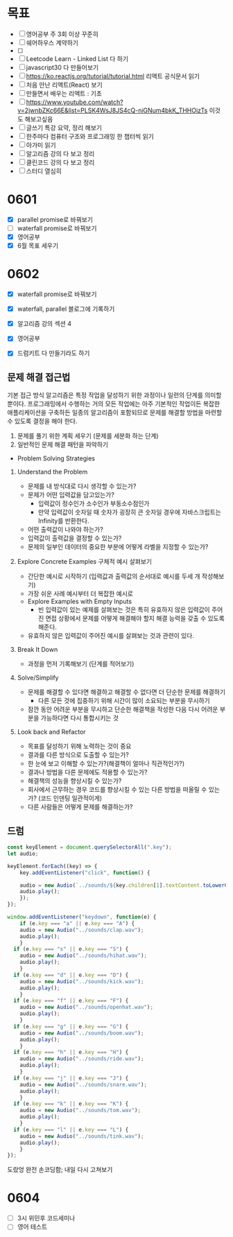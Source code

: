 # 목표
- [ ] 영어공부 주 3회 이상 꾸준히
- [ ] 쉐어하우스 계약하기
- [ ] 
- [ ]	Leetcode Learn - Linked List 다 하기
- [ ] javascript30 다 만들어보기
- [ ] <https://ko.reactjs.org/tutorial/tutorial.html> 리액트 공식문서 읽기
- [ ] 처음 만난 리액트(React) 보기
- [ ] 만들면서 배우는 리액트 : 기초
- [ ] <https://www.youtube.com/watch?v=2jwnbZKc66E&list=PLSK4WsJ8JS4cQ-niGNum4bkK_THHOizTs> 이것도 해보고싶음
- [ ] 글쓰기 특강 요약, 정리 해보기
- [ ] 한주마다 컴퓨터 구조와 프로그래밍 한 챕터씩 읽기
- [ ] 아가미 읽기
- [ ] 알고리즘 강의 다 보고 정리
- [ ] 클린코드 강의 다 보고 정리
- [ ] 스터디 열심히

# 0601
- [X] parallel promise로 바꿔보기
- [ ] waterfall promise로 바꿔보기
- [X] 영어공부
- [X] 6월 목표 세우기

# 0602
- [X] waterfall promise로 바꿔보기
- [X] waterfall, parallel 블로그에 기록하기
- [X] 알고리즘 강의 섹션 4
- [X] 영어공부
- [X] 드럼키트 다 만들기라도 하기


## 문제 해결 접근법
기본 접근 방식
알고리즘은 특정 작업을 달성하기 위한 과정이나 일련의 단계를 의미할뿐이다.
프로그래밍에서 수행하는 거의 모든 작업에는 아주 기본적인 작업이든 복잡한 애플리케이션을 구축하든 일종의 알고리즘이 포함되므로 문제를 해결할 방법을 마련할 수 있도록 결정을 해야 한다.


1. 문제를 풀기 위한 계획 세우기 (문제를 세분화 하는 단계)
2. 일반적인 문제 해결 패턴을 파악하기

- Problem Solving Strategies
1. Understand the Problem
	- 문제를 내 방식대로 다시 생각할 수 있는가?
	- 문제가 어떤 입력값을 담고있는가?
		- 입력값이 정수인가 소수인가 부동소수점인가
		- 만약 입력값이 숫자일 때 숫자가 굉장히 큰 숫자일 경우에 자바스크립트는 Infinity를 반환한다.
	- 어떤 출력값이 나와야 하는가?
	- 입력값이 출력값을 결정할 수 있는가?
	- 문제의 일부인 데이터의 중요한 부분에 어떻게 라벨을 지정할 수 있는가?

2. Explore Concrete Examples 구체적 예시 살펴보기
	- 간단한 예시로 시작하기 (입력값과 출력값의 순서대로 예시를 두세 개 작성해보기)
	- 가장 쉬운 사례 예시부터 더 복잡한 예시로
	- Explore Examples with Empty Inputs
		- 빈 입력값이 있는 예제를 살펴보는 것은 특히 유효하지 않은 입력값이 주어진 면접 상황에서 문제를 어떻게 해결해야 할지 해결 능력을 갖출 수 있도록 해준다.
	- 유효하지 않은 입력값이 주어진 예시를 살펴보는 것과 관련이 있다.
3. Break It Down
	- 과정을 먼저 기록해보기 (단계를 적어보기)
4. Solve/Simplify
	- 문제를 해결할 수 있다면 해결하고 해결할 수 없다면 더 단순한 문제를 해결하기
		- 다른 모든 것에 집중하기 위해 시간이 많이 소요되는 부분을 무시하기
	- 잠깐 동안 어려운 부분을 무시하고 단순한 해결책을 작성한 다음 다시 어려운 부분을 가능하다면 다시 통합시키는 것
5. Look back and Refactor
	- 목표를 달성하기 위해 노력하는 것이 중요
	- 결과를 다른 방식으로 도출할 수 있는가?
	- 한 눈에 보고 이해할 수 있는가?(해결책이 얼마나 직관적인가?)
	- 결과나 방법을 다른 문제에도 적용할 수 있는가?
	- 해결책의 성능을 향상시킬 수 있는가?
	- 회사에서 근무하는 경우 코드를 향상시킬 수 있는 다른 방법을 떠올릴 수 있는가? (코드 인덴팅 일관적이게)
	- 다른 사람들은 어떻게 문제를 해결하는가?

## 드럼
```js
const keyElement = document.querySelectorAll(".key");
let audio;

keyElement.forEach((key) => {
	key.addEventListener("click", function() {

    audio = new Audio(`../sounds/${key.children[1].textContent.toLowerCase()}.wav`);
    audio.play();
	});
});

window.addEventListener("keydown", function(e) {
	if (e.key === "a" || e.key === "A") {
    audio = new Audio("../sounds/clap.wav");
    audio.play();
	}
  if (e.key === "s" || e.key === "S") {
    audio = new Audio("../sounds/hihat.wav");
    audio.play();
	}
  if (e.key === "d" || e.key === "D") {
    audio = new Audio("../sounds/kick.wav");
    audio.play();
	}
  if (e.key === "f" || e.key === "F") {
    audio = new Audio("../sounds/openhat.wav");
    audio.play();
	}
  if (e.key === "g" || e.key === "G") {
    audio = new Audio("../sounds/boom.wav");
    audio.play();
	}
  if (e.key === "h" || e.key === "H") {
    audio = new Audio("../sounds/ride.wav");
    audio.play();
	}
  if (e.key === "j" || e.key === "J") {
    audio = new Audio("../sounds/snare.wav");
    audio.play();
	}
  if (e.key === "k" || e.key === "K") {
    audio = new Audio("../sounds/tom.wav");
    audio.play();
	}
  if (e.key === "l" || e.key === "L") {
    audio = new Audio("../sounds/tink.wav");
    audio.play();
	}
});
```
도랐엉 완전 손코딩함; 내일 다시 고쳐보기

# 0604
- [ ] 3시 위민후 코드세미나
- [ ] 영어 테스트
